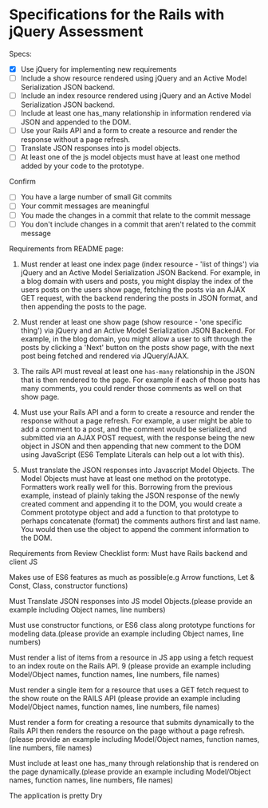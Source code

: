 # Specifications for the Rails with jQuery Assessment

Specs:

- [x] Use jQuery for implementing new requirements
- [ ] Include a show resource rendered using jQuery and an Active Model Serialization JSON backend.
- [ ] Include an index resource rendered using jQuery and an Active Model Serialization JSON backend.
- [ ] Include at least one has_many relationship in information rendered via JSON and appended to the DOM.
- [ ] Use your Rails API and a form to create a resource and render the response without a page refresh.
- [ ] Translate JSON responses into js model objects.
- [ ] At least one of the js model objects must have at least one method added by your code to the prototype.

Confirm

- [ ] You have a large number of small Git commits
- [ ] Your commit messages are meaningful
- [ ] You made the changes in a commit that relate to the commit message
- [ ] You don't include changes in a commit that aren't related to the commit message

Requirements from README page:

1.  Must render at least one index page (index resource - 'list of things') via jQuery and an Active Model Serialization JSON Backend. For example, in a blog domain with users and posts, you might display the index of the users posts on the users show page, fetching the posts via an AJAX GET request, with the backend rendering the posts in JSON format, and then appending the posts to the page.

2.  Must render at least one show page (show resource - 'one specific thing') via jQuery and an Active Model Serialization JSON Backend. For example, in the blog domain, you might allow a user to sift through the posts by clicking a 'Next' button on the posts show page, with the next post being fetched and rendered via JQuery/AJAX.

3.  The rails API must reveal at least one `has-many` relationship in the JSON that is then rendered to the page. For example if each of those posts has many comments, you could render those comments as well on that show page.

4.  Must use your Rails API and a form to create a resource and render the response without a page refresh. For example, a user might be able to add a comment to a post, and the comment would be serialized, and submitted via an AJAX POST request, with the response being the new object in JSON and then appending that new comment to the DOM using JavaScript (ES6 Template Literals can help out a lot with this).

5.  Must translate the JSON responses into Javascript Model Objects. The Model Objects must have at least one method on the prototype. Formatters work really well for this.
    Borrowing from the previous example, instead of plainly taking the JSON response of the newly created comment and appending it to the DOM, you would create a Comment prototype object and add a function to that prototype to perhaps concatenate (format) the comments authors first and last name. You would then use the object to append the comment information to the DOM.

Requirements from Review Checklist form:
Must have Rails backend and client JS

Makes use of ES6 features as much as possible(e.g Arrow functions, Let & Const, Class, constructor functions)

Must Translate JSON responses into JS model Objects.(please provide an example including Object names, line numbers)

Must use constructor functions, or ES6 class along prototype functions for modeling data.(please provide an example including Object names, line numbers)

Must render a list of items from a resource in JS app using a fetch request to an index route on the Rails API. 9 (please provide an example including Model/Object names, function names, line numbers, file names)

Must render a single item for a resource that uses a GET fetch request to the show route on the RAILS API (please provide an example including Model/Object names, function names, line numbers, file names)

Must render a form for creating a resource that submits dynamically to the Rails API then renders the resource on the page without a page refresh. (please provide an example including Model/Object names, function names, line numbers, file names)

Must include at least one has_many through relationship that is rendered on the page dynamically.(please provide an example including Model/Object names, function names, line numbers, file names)

The application is pretty Dry
